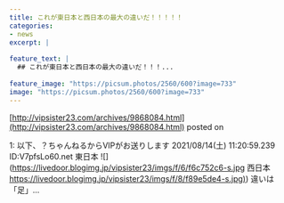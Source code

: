 ```yaml
---
title: これが東日本と西日本の最大の違いだ！！！！！
categories:
- news
excerpt: |
  
feature_text: |
  ## これが東日本と西日本の最大の違いだ！！！...
  
feature_image: "https://picsum.photos/2560/600?image=733"
image: "https://picsum.photos/2560/600?image=733"
---
```


[http://vipsister23.com/archives/9868084.html](http://vipsister23.com/archives/9868084.html)
posted on 

<!--more-->

1: 以下、？ちゃんねるからVIPがお送りします 2021/08/14(土) 11:20:59.239 ID:V7pfsLo60.net 東日本 ![](https://livedoor.blogimg.jp/vipsister23/imgs/f/6/f6c752c6-s.jpg 西日本 [https://livedoor.blogimg.jp/vipsister23/imgs/f/8/f89e5de4-s.jpg)](https://livedoor.blogimg.jp/vipsister23/imgs/f/8/f89e5de4-s.jpg)) 違いは「足」...

